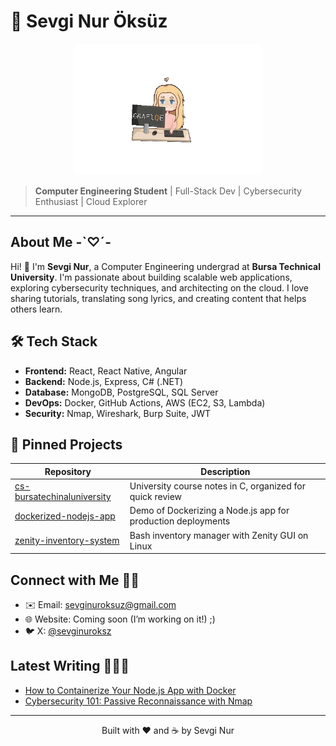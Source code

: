 # 🦋 Sevgi Nur Öksüz

<p align="center">
  <img src="./assets/giphy_transparent.gif" alt="Transparent Coding Animation" width="300" />
</p>

> **Computer Engineering Student** | Full-Stack Dev | Cybersecurity Enthusiast | Cloud Explorer

---

## About Me -`♡´-

Hi! 👋 I'm **Sevgi Nur**, a Computer Engineering undergrad at **Bursa Technical University**. I'm passionate about building scalable web applications, exploring cybersecurity techniques, and architecting on the cloud. I love sharing tutorials, translating song lyrics, and creating content that helps others learn.

## 🛠️ Tech Stack

* **Frontend:** React, React Native, Angular
* **Backend:** Node.js, Express, C# (.NET)
* **Database:** MongoDB, PostgreSQL, SQL Server
* **DevOps:** Docker, GitHub Actions, AWS (EC2, S3, Lambda)
* **Security:** Nmap, Wireshark, Burp Suite, JWT

## 📌 Pinned Projects

| Repository                                                                                | Description                                                  |
| ----------------------------------------------------------------------------------------- | ------------------------------------------------------------ |
| [cs-bursatechinaluniversity](https://github.com/sevginuroksuz/cs-bursatechinaluniversity) | University course notes in C, organized for quick review     |
| [dockerized-nodejs-app](https://github.com/sevginuroksuz/dockerized-nodejs-app)           | Demo of Dockerizing a Node.js app for production deployments |
| [zenity-inventory-system](https://github.com/sevginuroksuz/zenity-inventory-system)       | Bash inventory manager with Zenity GUI on Linux              |

## Connect with Me 🤝🏻

* ✉️ Email: [sevginuroksuz@gmail.com](mailto:sevginuroksuz@gmail.com)
* 🌐 Website: Coming soon (I’m working on it!) ;)
* 🐦 X: [@sevginuroksz](https://x.com/sevginuroksz)

## Latest Writing 👩🏻‍💻

* [How to Containerize Your Node.js App with Docker](https://medium.com/@sevginuroksuz/docker-nodejs-containerization)
* [Cybersecurity 101: Passive Reconnaissance with Nmap](https://medium.com/@sevginuroksuz/nmap-passive-info)

---

<p align="center">Built with ❤️ and ☕ by Sevgi Nur</p>
